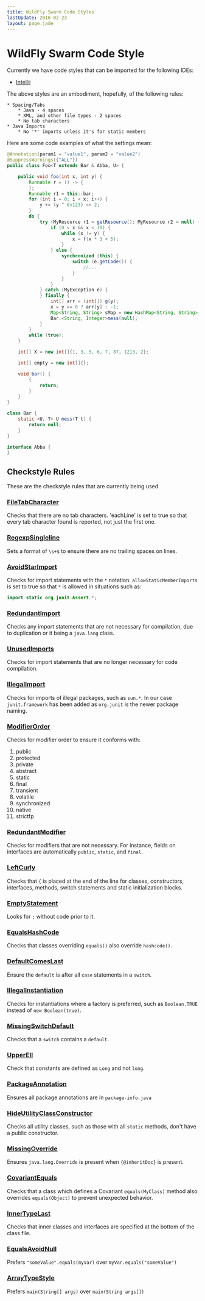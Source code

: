 ```yaml
---
title: WildFly Swarm Code Styles
lastUpdate: 2016-02-23
layout: page.jade
---
```


# WildFly Swarm Code Style

Currently we have code styles that can be imported for the following IDEs:

  * [Intellij](https://github.com/wildfly-swarm/wildfly-swarm-parent/blob/master/ide-configs/idea/README.md)

The above styles are an embodiment, hopefully, of the following rules:

    * Spacing/Tabs
        * Java - 4 spaces
        * XML, and other file types - 2 spaces
        * No tab characters
    * Java Imports
        * No '*' imports unless it's for static members

Here are some code examples of what the settings mean:

```java
@Annotation(param1 = "value1", param2 = "value2")
@SuppressWarnings({"ALL"})
public class Foo<T extends Bar & Abba, U> {

    public void foo(int x, int y) {
        Runnable r = () -> {
        };
        Runnable r1 = this::bar;
        for (int i = 0; i < x; i++) {
            y += (y ^ 0x123) << 2;
        }
        do {
            try (MyResource r1 = getResource(); MyResource r2 = null) {
                if (0 < x && x < 10) {
                    while (x != y) {
                        x = f(x * 3 + 5);
                    }
                } else {
                    synchronized (this) {
                        switch (e.getCode()) {
                            //...
                        }
                    }
                }
            } catch (MyException e) {
            } finally {
                int[] arr = (int[]) g(y);
                x = y >= 0 ? arr[y] : -1;
                Map<String, String> sMap = new HashMap<String, String>();
                Bar.<String, Integer>mess(null);
            }
        }
        while (true);
    }

    int[] X = new int[]{1, 3, 5, 6, 7, 87, 1213, 2};

    int[] empty = new int[]{};

    void bar() {
        {
            return;
        }
    }
}

class Bar {
    static <U, T> U mess(T t) {
        return null;
    }
}

interface Abba {
}
```

## Checkstyle Rules

These are the checkstyle rules that are currently being used

### [FileTabCharacter](http://checkstyle.sourceforge.net/config_whitespace.html#FileTabCharacter)

Checks that there are no tab characters. 'eachLine' is set to true so that every tab character found is reported, not just
the first one.

### [RegexpSingleline](http://checkstyle.sourceforge.net/config_regexp.html#RegexpSingleline)

Sets a format of `\s+$` to ensure there are no trailing spaces on lines.

### [AvoidStarImport](http://checkstyle.sourceforge.net/config_imports.html#AvoidStarImport)

Checks for import statements with the `*` notation. `allowStaticMemberImports` is set to true so that `*` is allowed in
situations such as:

```java
import static org.junit.Assert.*;
```

### [RedundantImport](http://checkstyle.sourceforge.net/config_imports.html#RedundantImport)

Checks any import statements that are not necessary for compilation, due to duplication or it being a `java.lang` class.

### [UnusedImports](http://checkstyle.sourceforge.net/config_imports.html#UnusedImports)

Checks for import statements that are no longer necessary for code compilation.

### [IllegalImport](http://checkstyle.sourceforge.net/config_imports.html#IllegalImport)

Checks for imports of illegal packages, such as `sun.*`. In our case `junit.framework` has been added as `org.junit` is the
newer package naming.

### [ModifierOrder](http://checkstyle.sourceforge.net/config_modifier.html#ModifierOrder)

Checks for modifier order to ensure it conforms with:

  1. public
  2. protected
  3. private
  4. abstract
  5. static
  6. final
  7. transient
  8. volatile
  9. synchronized
  10. native
  11. strictfp

### [RedundantModifier](http://checkstyle.sourceforge.net/config_modifier.html#RedundantModifier)

Checks for modifiers that are not necessary. For instance, fields on interfaces are automatically `public`, `static`, and `final`.

### [LeftCurly](http://checkstyle.sourceforge.net/config_blocks.html#LeftCurly)

Checks that `{` is placed at the end of the line for classes, constructors, interfaces, methods, switch statements and static
initialization blocks.

### [EmptyStatement](http://checkstyle.sourceforge.net/config_coding.html#EmptyStatement)

Looks for `;` without code prior to it.

### [EqualsHashCode](http://checkstyle.sourceforge.net/config_coding.html#EqualsHashCode)

Checks that classes overriding `equals()` also override `hashcode()`.

### [DefaultComesLast](http://checkstyle.sourceforge.net/config_coding.html#DefaultComesLast)

Ensure the `default` is after all `case` statements in a `switch`.

### [IllegalInstantiation](http://checkstyle.sourceforge.net/config_coding.html#IllegalInstantiation)

Checks for instantiations where a factory is preferred, such as `Boolean.TRUE` instead of `new Boolean(true)`.

### [MissingSwitchDefault](http://checkstyle.sourceforge.net/config_coding.html#MissingSwitchDefault)

Checks that a `switch` contains a `default`.

### [UpperEll](http://checkstyle.sourceforge.net/config_misc.html#UpperEll)

Check that constants are defined as `Long` and not `long`.

### [PackageAnnotation](http://checkstyle.sourceforge.net/config_annotation.html#PackageAnnotation)

Ensures all package annotations are in `package-info.java`

### [HideUtilityClassConstructor](http://checkstyle.sourceforge.net/config_design.html#HideUtilityClassConstructor)

Checks all utility classes, such as those with all `static` methods, don't have a public constructor.

### [MissingOverride](http://checkstyle.sourceforge.net/config_annotation.html#MissingOverride)

Ensures `java.lang.Override` is present when `{@inheritDoc}` is present.

### [CovariantEquals](http://checkstyle.sourceforge.net/config_coding.html#CovariantEquals)

Checks that a class which defines a Covariant `equals(MyClass)` method also overrides `equals(Object)` to prevent
unexpected behavior.

### [InnerTypeLast](http://checkstyle.sourceforge.net/config_design.html#InnerTypeLast)

Checks that inner classes and interfaces are specified at the bottom of the class file.

### [EqualsAvoidNull](http://checkstyle.sourceforge.net/config_coding.html#EqualsAvoidNull)

Prefers `"someValue".equals(myVar)` over `myVar.equals("someValue")`

### [ArrayTypeStyle](http://checkstyle.sourceforge.net/config_misc.html#ArrayTypeStyle)

Prefers `main(String[] args)` over `main(String args[])`

